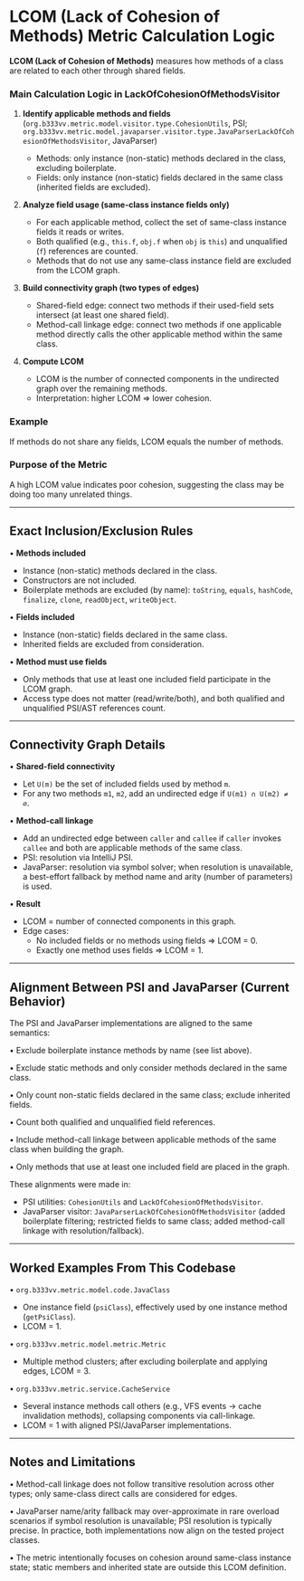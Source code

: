 # LCOM (Lack of Cohesion of Methods) Metric Calculation Logic

**LCOM (Lack of Cohesion of Methods)** measures how methods of a class are related to each other through shared fields.

### Main Calculation Logic in LackOfCohesionOfMethodsVisitor

1. **Identify applicable methods and fields** (`org.b333vv.metric.model.visitor.type.CohesionUtils`, PSI; `org.b333vv.metric.model.javaparser.visitor.type.JavaParserLackOfCohesionOfMethodsVisitor`, JavaParser)
   - Methods: only instance (non-static) methods declared in the class, excluding boilerplate.
   - Fields: only instance (non-static) fields declared in the same class (inherited fields are excluded).

2. **Analyze field usage (same-class instance fields only)**
   - For each applicable method, collect the set of same-class instance fields it reads or writes.
   - Both qualified (e.g., `this.f`, `obj.f` when `obj` is `this`) and unqualified (`f`) references are counted.
   - Methods that do not use any same-class instance field are excluded from the LCOM graph.

3. **Build connectivity graph (two types of edges)**
   - Shared-field edge: connect two methods if their used-field sets intersect (at least one shared field).
   - Method-call linkage edge: connect two methods if one applicable method directly calls the other applicable method within the same class.

4. **Compute LCOM**
   - LCOM is the number of connected components in the undirected graph over the remaining methods.
   - Interpretation: higher LCOM ⇒ lower cohesion.

### Example
If methods do not share any fields, LCOM equals the number of methods.

### Purpose of the Metric
A high LCOM value indicates poor cohesion, suggesting the class may be doing too many unrelated things.

---

## Exact Inclusion/Exclusion Rules

• **Methods included**
  - Instance (non-static) methods declared in the class.
  - Constructors are not included.
  - Boilerplate methods are excluded (by name): `toString`, `equals`, `hashCode`, `finalize`, `clone`, `readObject`, `writeObject`.

• **Fields included**
  - Instance (non-static) fields declared in the same class.
  - Inherited fields are excluded from consideration.

• **Method must use fields**
  - Only methods that use at least one included field participate in the LCOM graph.
  - Access type does not matter (read/write/both), and both qualified and unqualified PSI/AST references count.

---

## Connectivity Graph Details

• **Shared-field connectivity**
  - Let `U(m)` be the set of included fields used by method `m`.
  - For any two methods `m1`, `m2`, add an undirected edge if `U(m1) ∩ U(m2) ≠ ∅`.

• **Method-call linkage**
  - Add an undirected edge between `caller` and `callee` if `caller` invokes `callee` and both are applicable methods of the same class.
  - PSI: resolution via IntelliJ PSI.
  - JavaParser: resolution via symbol solver; when resolution is unavailable, a best-effort fallback by method name and arity (number of parameters) is used.

• **Result**
  - LCOM = number of connected components in this graph.
  - Edge cases:
    - No included fields or no methods using fields ⇒ LCOM = 0.
    - Exactly one method uses fields ⇒ LCOM = 1.

---

## Alignment Between PSI and JavaParser (Current Behavior)

The PSI and JavaParser implementations are aligned to the same semantics:

• Exclude boilerplate instance methods by name (see list above).

• Exclude static methods and only consider methods declared in the same class.

• Only count non-static fields declared in the same class; exclude inherited fields.

• Count both qualified and unqualified field references.

• Include method-call linkage between applicable methods of the same class when building the graph.

• Only methods that use at least one included field are placed in the graph.

These alignments were made in:
- PSI utilities: `CohesionUtils` and `LackOfCohesionOfMethodsVisitor`.
- JavaParser visitor: `JavaParserLackOfCohesionOfMethodsVisitor` (added boilerplate filtering; restricted fields to same class; added method-call linkage with resolution/fallback).

---

## Worked Examples From This Codebase

• `org.b333vv.metric.model.code.JavaClass`
  - One instance field (`psiClass`), effectively used by one instance method (`getPsiClass`).
  - LCOM = 1.

• `org.b333vv.metric.model.metric.Metric`
  - Multiple method clusters; after excluding boilerplate and applying edges, LCOM = 3.

• `org.b333vv.metric.service.CacheService`
  - Several instance methods call others (e.g., VFS events → cache invalidation methods), collapsing components via call-linkage.
  - LCOM = 1 with aligned PSI/JavaParser implementations.

---

## Notes and Limitations

• Method-call linkage does not follow transitive resolution across other types; only same-class direct calls are considered for edges.

• JavaParser name/arity fallback may over-approximate in rare overload scenarios if symbol resolution is unavailable; PSI resolution is typically precise. In practice, both implementations now align on the tested project classes.

• The metric intentionally focuses on cohesion around same-class instance state; static members and inherited state are outside this LCOM definition.
